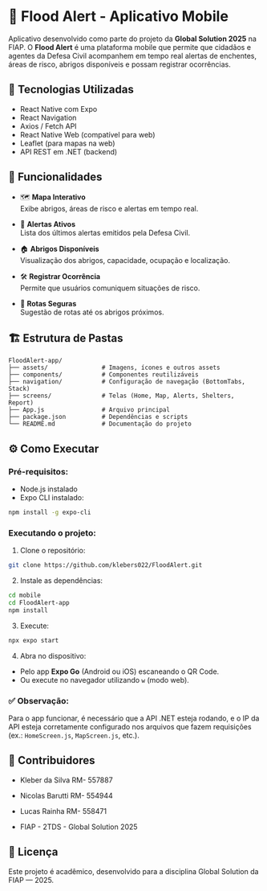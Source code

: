 
# 🌊 Flood Alert - Aplicativo Mobile

Aplicativo desenvolvido como parte do projeto da **Global Solution 2025** na FIAP. O **Flood Alert** é uma plataforma mobile que permite que cidadãos e agentes da Defesa Civil acompanhem em tempo real alertas de enchentes, áreas de risco, abrigos disponíveis e possam registrar ocorrências.

## 🚀 Tecnologias Utilizadas

- React Native com Expo
- React Navigation
- Axios / Fetch API
- React Native Web (compatível para web)
- Leaflet (para mapas na web)
- API REST em .NET (backend)

## 🎯 Funcionalidades

- 🗺️ **Mapa Interativo**  
Exibe abrigos, áreas de risco e alertas em tempo real.

- 🚨 **Alertas Ativos**  
Lista dos últimos alertas emitidos pela Defesa Civil.

- 🏠 **Abrigos Disponíveis**  
Visualização dos abrigos, capacidade, ocupação e localização.

- 🛠️ **Registrar Ocorrência**  
Permite que usuários comuniquem situações de risco.

- 📍 **Rotas Seguras**  
Sugestão de rotas até os abrigos próximos.

## 🏗️ Estrutura de Pastas

```
FloodAlert-app/
├── assets/               # Imagens, ícones e outros assets
├── components/           # Componentes reutilizáveis
├── navigation/           # Configuração de navegação (BottomTabs, Stack)
├── screens/              # Telas (Home, Map, Alerts, Shelters, Report)
├── App.js                # Arquivo principal
├── package.json          # Dependências e scripts
└── README.md             # Documentação do projeto
```

## ⚙️ Como Executar

### Pré-requisitos:

- Node.js instalado
- Expo CLI instalado:
```bash
npm install -g expo-cli
```

### Executando o projeto:

1. Clone o repositório:
```bash
git clone https://github.com/klebers022/FloodAlert.git
```

2. Instale as dependências:
```bash
cd mobile
cd FloodAlert-app
npm install
```

3. Execute:
```bash
npx expo start
```

4. Abra no dispositivo:
- Pelo app **Expo Go** (Android ou iOS) escaneando o QR Code.
- Ou execute no navegador utilizando `w` (modo web).

### ✅ Observação:
Para o app funcionar, é necessário que a API .NET esteja rodando, e o IP da API esteja corretamente configurado nos arquivos que fazem requisições (ex.: `HomeScreen.js`, `MapScreen.js`, etc.).

## 👥 Contribuidores

- Kleber da Silva RM- 557887
- Nicolas Barutti RM- 554944
- Lucas Rainha RM- 558471
  
- FIAP - 2TDS - Global Solution 2025

## 📄 Licença

Este projeto é acadêmico, desenvolvido para a disciplina Global Solution da FIAP — 2025.
